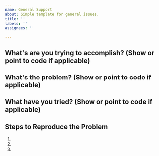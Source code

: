 ```yaml
---
name: General Support
about: Simple template for general issues.
title: ''
labels: ''
assignees: ''

---
```


## What's are you trying to accomplish? (Show or point to code if applicable)


## What's the problem? (Show or point to code if applicable)


## What have you tried? (Show or point to code if applicable)


## Steps to Reproduce the Problem

  1.
  1.
  1.
